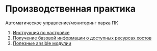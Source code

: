 # Производственная практика

Автоматическое управление/мониторинг парка ПК 

1. [Инструкция по настройке](./docs/setup.md)
2. [Получение базовой информации о доступных ресурсах хостов](./docs/host_resources.md)
3. [Полезные ansible модулии](./docs/modules.md)